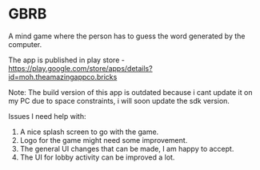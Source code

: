 # GBRB
A mind game where the person has to guess the word generated by the computer.


The app is published in play store - https://play.google.com/store/apps/details?id=moh.theamazingappco.bricks

Note: The build version of this app is outdated because i cant update it on my PC due to space constraints, i will soon update the sdk version.

Issues I need help with:

1) A nice splash screen to go with the game.
2) Logo for the game might need some improvement.
3) The general UI changes that can be made, I am happy to accept.
4) The UI for lobby activity can be improved a lot.
